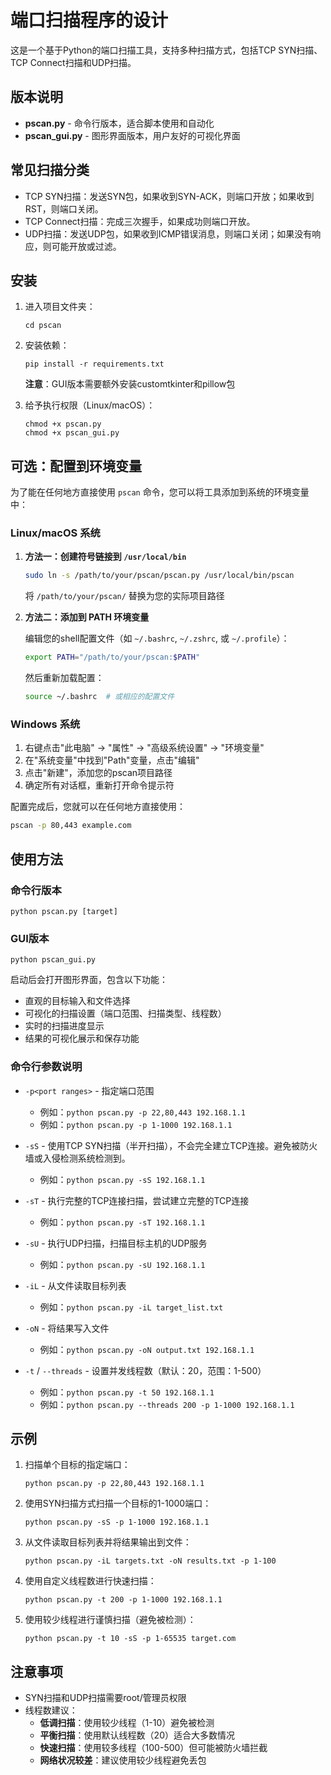 # 端口扫描程序的设计

这是一个基于Python的端口扫描工具，支持多种扫描方式，包括TCP SYN扫描、TCP Connect扫描和UDP扫描。

## 版本说明

- **pscan.py** - 命令行版本，适合脚本使用和自动化
- **pscan_gui.py** - 图形界面版本，用户友好的可视化界面

## 常见扫描分类

- TCP SYN扫描：发送SYN包，如果收到SYN-ACK，则端口开放；如果收到RST，则端口关闭。
- TCP Connect扫描：完成三次握手，如果成功则端口开放。
- UDP扫描：发送UDP包，如果收到ICMP错误消息，则端口关闭；如果没有响应，则可能开放或过滤。

## 安装

1. 进入项目文件夹：
   ```
   cd pscan
   ```

2. 安装依赖：
   ```
   pip install -r requirements.txt
   ```
   
   **注意**：GUI版本需要额外安装customtkinter和pillow包

3. 给予执行权限（Linux/macOS）：
   ```
   chmod +x pscan.py
   chmod +x pscan_gui.py
   ```

## 可选：配置到环境变量

为了能在任何地方直接使用 `pscan` 命令，您可以将工具添加到系统的环境变量中：

### Linux/macOS 系统

1. **方法一：创建符号链接到 `/usr/local/bin`**
   ```bash
   sudo ln -s /path/to/your/pscan/pscan.py /usr/local/bin/pscan
   ```
   将 `/path/to/your/pscan/` 替换为您的实际项目路径

2. **方法二：添加到 PATH 环境变量**
   
   编辑您的shell配置文件（如 `~/.bashrc`, `~/.zshrc`, 或 `~/.profile`）：
   ```bash
   export PATH="/path/to/your/pscan:$PATH"
   ```
   然后重新加载配置：
   ```bash
   source ~/.bashrc  # 或相应的配置文件
   ```

### Windows 系统

1. 右键点击"此电脑" → "属性" → "高级系统设置" → "环境变量"
2. 在"系统变量"中找到"Path"变量，点击"编辑"
3. 点击"新建"，添加您的pscan项目路径
4. 确定所有对话框，重新打开命令提示符

配置完成后，您就可以在任何地方直接使用：
```bash
pscan -p 80,443 example.com
```

## 使用方法

### 命令行版本

```
python pscan.py [target]
```

### GUI版本

```
python pscan_gui.py
```

启动后会打开图形界面，包含以下功能：
- 直观的目标输入和文件选择
- 可视化的扫描设置（端口范围、扫描类型、线程数）
- 实时的扫描进度显示
- 结果的可视化展示和保存功能

### 命令行参数说明

- `-p<port ranges>` - 指定端口范围
  - 例如：`python pscan.py -p 22,80,443 192.168.1.1`
  - 例如：`python pscan.py -p 1-1000 192.168.1.1`

- `-sS` - 使用TCP SYN扫描（半开扫描），不会完全建立TCP连接。避免被防火墙或入侵检测系统检测到。
  - 例如：`python pscan.py -sS 192.168.1.1`

- `-sT` - 执行完整的TCP连接扫描，尝试建立完整的TCP连接
  - 例如：`python pscan.py -sT 192.168.1.1`

- `-sU` - 执行UDP扫描，扫描目标主机的UDP服务
  - 例如：`python pscan.py -sU 192.168.1.1`

- `-iL` - 从文件读取目标列表
  - 例如：`python pscan.py -iL target_list.txt`

- `-oN` - 将结果写入文件
  - 例如：`python pscan.py -oN output.txt 192.168.1.1`

- `-t` / `--threads` - 设置并发线程数（默认：20，范围：1-500）
  - 例如：`python pscan.py -t 50 192.168.1.1`
  - 例如：`python pscan.py --threads 200 -p 1-1000 192.168.1.1`

## 示例

1. 扫描单个目标的指定端口：
   ```
   python pscan.py -p 22,80,443 192.168.1.1
   ```

2. 使用SYN扫描方式扫描一个目标的1-1000端口：
   ```
   python pscan.py -sS -p 1-1000 192.168.1.1
   ```

3. 从文件读取目标列表并将结果输出到文件：
   ```
   python pscan.py -iL targets.txt -oN results.txt -p 1-100
   ```

4. 使用自定义线程数进行快速扫描：
   ```
   python pscan.py -t 200 -p 1-1000 192.168.1.1
   ```

5. 使用较少线程进行谨慎扫描（避免被检测）：
   ```
   python pscan.py -t 10 -sS -p 1-65535 target.com
   ```

## 注意事项

- SYN扫描和UDP扫描需要root/管理员权限
- 线程数建议：
  - **低调扫描**：使用较少线程（1-10）避免被检测
  - **平衡扫描**：使用默认线程数（20）适合大多数情况
  - **快速扫描**：使用较多线程（100-500）但可能被防火墙拦截
  - **网络状况较差**：建议使用较少线程避免丢包

